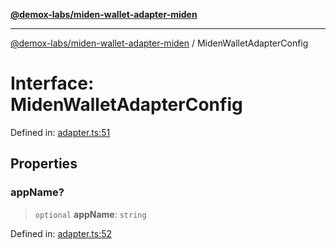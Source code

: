[**@demox-labs/miden-wallet-adapter-miden**](../README.md)

***

[@demox-labs/miden-wallet-adapter-miden](../globals.md) / MidenWalletAdapterConfig

# Interface: MidenWalletAdapterConfig

Defined in: [adapter.ts:51](https://github.com/demox-labs/miden-wallet-adapter/blob/1ef8b04773cb8b7272bbf6a4eb810ab074d47de8/packages/wallets/miden/adapter.ts#L51)

## Properties

### appName?

> `optional` **appName**: `string`

Defined in: [adapter.ts:52](https://github.com/demox-labs/miden-wallet-adapter/blob/1ef8b04773cb8b7272bbf6a4eb810ab074d47de8/packages/wallets/miden/adapter.ts#L52)
